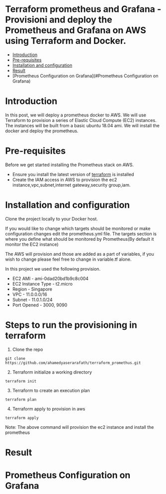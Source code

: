 # Terraform prometheus and Grafana - Provisioni and deploy the Prometheus and Grafana on AWS using Terraform and Docker.
- [Introduction](#Introduction)
- [Pre-requisites](#pre-requisites)
- [Installation and configuration](#Installation-and-configuration)
- [Result](#Result)
- [Prometheus Configuration on Grafana](#Prometheus Configuration on Grafana)

# Introduction
In this post, we will deploy a prometheus docker to AWS. We will use Terraform to provision a series of Elastic Cloud Compute (EC2) instances.
The instances will be built from a basic ubuntu 18.04 ami. We will install the docker and deploy the prometheus.

# Pre-requisites
Before we get started installing the Prometheus stack on AWS. 
* Ensure you install the latest version of [terraform](https://learn.hashicorp.com/terraform/getting-started/install.html) is installed
* Create the IAM access in AWS to provision the ec2 instance,vpc,subnet,internet gateway,security group,iam.

# Installation and configuration
Clone the project locally to your Docker host.

If you would like to change which targets should be monitored or make configuration changes edit the prometheus.yml file. 
The targets section is where you define what should be monitored by Prometheus(By default it monitor the EC2 instance) 

The AWS will provision and those are added as a part of variables, if you wish to change please feel free to change in variable.tf alone.

In this project we used the following provision.
* EC2 AMI - ami-0dad20bd1b9c8c004 
* EC2 Instance Type - t2.micro
* Region - Singapore
* VPC - 11.0.0.0/16
* Subnet - 11.0.1.0/24
* Port Opened - 3000, 9090

# Steps to run the provisioning in terraform
1. Clone the repo
```
git clone https://github.com/ahamedyaserarafath/terraform_promethus.git
```
2. Terraform initialize a working directory 
```
terraform init
```
3. Terraform to create an execution plan
```
terraform plan
```
4. Terraform apply to provision in aws
```
terraform apply
```
Note: The above command will provision the ec2 instance and install the prometheus

# Result


# Prometheus Configuration on Grafana
